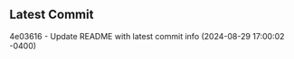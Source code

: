 
## Latest Commit
4e03616 - Update README with latest commit info (2024-08-29 17:00:02 -0400) <Yunxi-Zhou>
